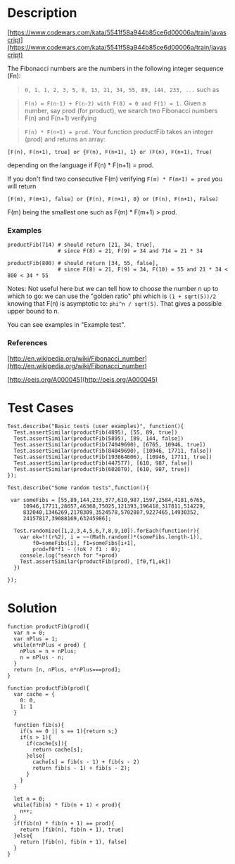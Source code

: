 # Description
[https://www.codewars.com/kata/5541f58a944b85ce6d00006a/train/javascript](https://www.codewars.com/kata/5541f58a944b85ce6d00006a/train/javascript)

The Fibonacci numbers are the numbers in the following integer sequence (Fn):

> `0, 1, 1, 2, 3, 5, 8, 13, 21, 34, 55, 89, 144, 233, ...`
such as

> `F(n) = F(n-1) + F(n-2) with F(0) = 0 and F(1) = 1.`
Given a number, say prod (for product), we search two Fibonacci numbers F(n) and F(n+1) verifying

> `F(n) * F(n+1) = prod.`
Your function productFib takes an integer (prod) and returns an array:

`[F(n), F(n+1), true] or {F(n), F(n+1), 1} or (F(n), F(n+1), True)`

depending on the language if F(n) * F(n+1) = prod.

If you don't find two consecutive F(m) verifying `F(m) * F(m+1) = prod` you will return

`[F(m), F(m+1), false] or {F(n), F(n+1), 0} or (F(n), F(n+1), False)`

F(m) being the smallest one such as F(m) * F(m+1) > prod.

### Examples

```
productFib(714) # should return [21, 34, true], 
                # since F(8) = 21, F(9) = 34 and 714 = 21 * 34

productFib(800) # should return [34, 55, false], 
                # since F(8) = 21, F(9) = 34, F(10) = 55 and 21 * 34 < 800 < 34 * 55
```

Notes: Not useful here but we can tell how to choose the number n up to which to go: we can use the "golden ratio" phi which is `(1 + sqrt(5))/2` knowing that F(n) is asymptotic to: `phi^n / sqrt(5)`. That gives a possible upper bound to n.

You can see examples in "Example test".

### References

[http://en.wikipedia.org/wiki/Fibonacci_number](http://en.wikipedia.org/wiki/Fibonacci_number)

[http://oeis.org/A000045](http://oeis.org/A000045)



# Test Cases
```
Test.describe("Basic tests (user examples)", function(){
  Test.assertSimilar(productFib(4895), [55, 89, true])
  Test.assertSimilar(productFib(5895), [89, 144, false])
  Test.assertSimilar(productFib(74049690), [6765, 10946, true])
  Test.assertSimilar(productFib(84049690), [10946, 17711, false])
  Test.assertSimilar(productFib(193864606), [10946, 17711, true])
  Test.assertSimilar(productFib(447577), [610, 987, false])
  Test.assertSimilar(productFib(602070), [610, 987, true])
});

Test.describe("Some random tests",function(){
 
 var someFibs = [55,89,144,233,377,610,987,1597,2584,4181,6765,
     10946,17711,28657,46368,75025,121393,196418,317811,514229,
     832040,1346269,2178309,3524578,5702887,9227465,14930352,
     24157817,39088169,63245986];
     
  Test.randomize([1,2,3,4,5,6,7,8,9,10]).forEach(function(r){
    var ok=!!(r%2), i = ~~(Math.random()*(someFibs.length-1)), 
        f0=someFibs[i], f1=someFibs[i+1],
        prod=f0*f1 - (!ok ? f1 : 0);
    console.log("search for "+prod)        
    Test.assertSimilar(productFib(prod), [f0,f1,ok])
  })

});
```

# Solution

```
function productFib(prod){
  var n = 0;
  var nPlus = 1;  
  while(n*nPlus < prod) {
    nPlus = n + nPlus;
    n = nPlus - n;
  }
  return [n, nPlus, n*nPlus===prod];
}

```

```
function productFib(prod){
  var cache = {
    0: 0,
    1: 1
  }
  
  function fib(s){
    if(s == 0 || s == 1){return s;}
    if(s > 1){
      if(cache[s]){
        return cache[s];
      }else{
        cache[s] = fib(s - 1) + fib(s - 2)
        return fib(s - 1) + fib(s - 2);
      }
    }
  }
  
  let n = 0;
  while(fib(n) * fib(n + 1) < prod){
    n++;
  }
  if(fib(n) * fib(n + 1) == prod){
    return [fib(n), fib(n + 1), true]
  }else{
    return [fib(n), fib(n + 1), false]
  }
}
```
